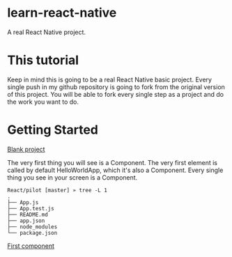 # learn-react-native
A real React Native project.

# This tutorial

Keep in mind this is going to be a real React Native basic project. Every single push in my github repository is going to fork from the original version of this project. You will be able to fork every single step as a project and do the work you want to do. 

# Getting Started
[Blank project](https://github.com/ericxlive/learn-react-native/tree/start)

The very first thing you will see is a Component. The very first element is called by default HelloWorldApp, which it's also a Component. Every single thing you see in your screen is a Component.

```
React/pilot [master] » tree -L 1 
.
├── App.js
├── App.test.js
├── README.md
├── app.json
├── node_modules
└── package.json
```

[First component](#)
